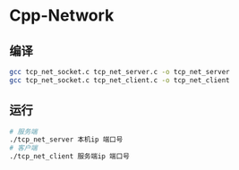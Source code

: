 # Cpp-Network



## 编译

```bash
gcc tcp_net_socket.c tcp_net_server.c -o tcp_net_server
gcc tcp_net_socket.c tcp_net_client.c -o tcp_net_client
```

## 运行

```bash
# 服务端
./tcp_net_server 本机ip 端口号
# 客户端
./tcp_net_client 服务端ip 端口号
```

